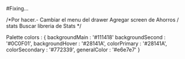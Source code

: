 #Fixing...

/*Por hacer.- 
Cambiar el menu del drawer
Agregar screen de Ahorros / stats
Buscar libreria de Stats
*/

Palette colors : {
backgroundMain : '#111418'
backgroundSecond : '#0C0F01',
backgroundHover : '#28141A',
colorPrimary : '#28141A',
colorSecondary : '#772339',
generalColor : '#e6e7e7'
}
